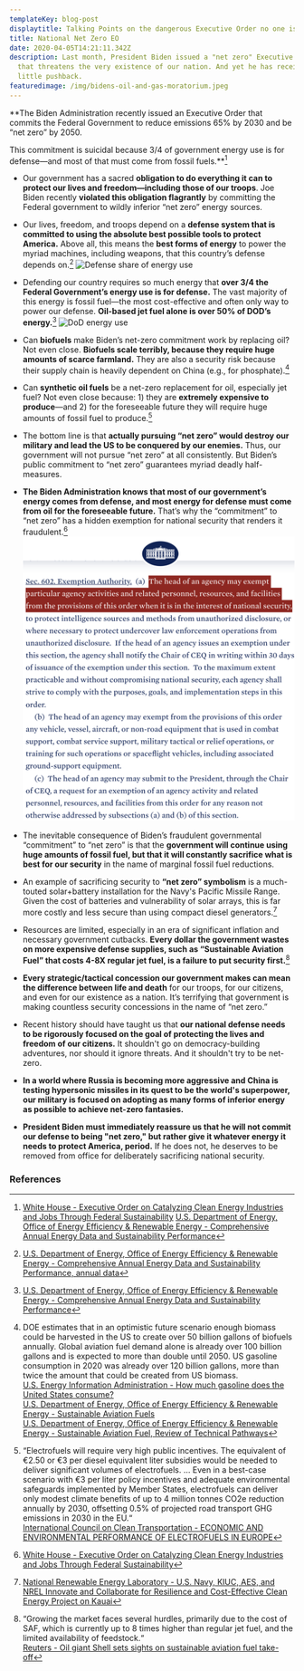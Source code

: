 ```yaml
---
templateKey: blog-post
displaytitle: Talking Points on the dangerous Executive Order no one is talking about
title: National Net Zero EO
date: 2020-04-05T14:21:11.342Z
description: Last month, President Biden issued a "net zero" Executive Order
  that threatens the very existence of our nation. And yet he has received very
  little pushback.
featuredimage: /img/bidens-oil-and-gas-moratorium.jpeg
---
```

**The Biden Administration recently issued an Executive Order that commits the Federal Government to reduce emissions 65% by 2030 and be “net zero” by 2050.

This commitment is suicidal because 3/4 of government energy use is for defense—and most of that must come from fossil fuels.**[^1]

- Our government has a sacred **obligation to do everything it can to protect our lives and freedom—including those of our troops**. Joe Biden recently **violated this obligation flagrantly** by committing the Federal government to wildly inferior “net zero” energy sources.

- Our lives, freedom, and troops depend on a **defense system that is committed to using the absolute best possible tools to protect America.** Above all, this means the **best forms of energy** to power the myriad machines, including weapons, that this country’s defense depends on.[^2]
![Defense share of energy use](/img/defense-energy-use.png)

- Defending our country requires so much energy that **over 3/4 the Federal Government’s energy use is for defense.** The vast majority of this energy is fossil fuel—the most cost-effective and often only way to power our defense. **Oil-based jet fuel alone is over 50% of DOD’s energy.**[^3]
![DoD energy use](/img/pie-1.png)

- Can **biofuels** make Biden’s net-zero commitment work by replacing oil? Not even close. **Biofuels scale terribly, because they require huge amounts of scarce farmland.** They are also a security risk because their supply chain is heavily dependent on China (e.g., for phosphate).[^4]

- Can **synthetic oil fuels** be a net-zero replacement for oil, especially jet fuel? Not even close because: 1) they are **extremely expensive to produce**—and 2) for the foreseeable future they will require huge amounts of fossil fuel to produce.[^5]

- The bottom line is that **actually pursuing “net zero” would destroy our military and lead the US to be conquered by our enemies.** Thus, our government will not pursue “net zero” at all consistently. But Biden’s public commitment to “net zero” guarantees myriad deadly half-measures.

- **The Biden Administration knows that most of our government’s energy comes from defense, and most energy for defense must come from oil for the foreseeable future.** That’s why the “commitment” to “net zero” has a hidden exemption for national security that renders it fraudulent.[^6]
![EO on federal net zero](static/img/eo-defense.png)

- The inevitable consequence of Biden’s fraudulent governmental “commitment” to “net zero” is that the **government will continue using huge amounts of fossil fuel, but that it will constantly sacrifice what is best for our security** in the name of marginal fossil fuel reductions.

- An example of sacrificing security to **“net zero” symbolism** is a much-touted solar+battery installation for the Navy's Pacific Missile Range. Given the cost of batteries and vulnerability of solar arrays, this is far more costly and less secure than using compact diesel generators.[^7]

- Resources are limited, especially in an era of significant inflation and necessary government cutbacks. **Every dollar the government wastes on more expensive defense supplies, such as “Sustainable Aviation Fuel” that costs 4-8X regular jet fuel, is a failure to put security first.**[^8]

- **Every strategic/tactical concession our government makes can mean the difference between life and death** for our troops, for our citizens, and even for our existence as a nation. It’s terrifying that government is making countless security concessions in the name of “net zero.”

- Recent history should have taught us that **our national defense needs to be rigorously focused on the goal of protecting the lives and freedom of our citizens.** It shouldn't go on democracy-building adventures, nor should it ignore threats. And it shouldn't try to be net-zero.

- **In a world where Russia is becoming more aggressive and China is testing hypersonic missiles in its quest to be the world's superpower, our military is focused on adopting as many forms of inferior energy as possible to achieve net-zero fantasies.**

- **President Biden must immediately reassure us that he will not commit our defense to being "net zero," but rather give it whatever energy it needs to protect America, period.** If he does not, he deserves to be removed from office for deliberately sacrificing national security.


### References

[^1]:
    [White House - Executive Order on Catalyzing Clean Energy Industries and Jobs Through Federal Sustainability](https://www.whitehouse.gov/briefing-room/presidential-actions/2021/12/08/executive-order-on-catalyzing-clean-energy-industries-and-jobs-through-federal-sustainability/)
    [U.S. Department of Energy, Office of Energy Efficiency & Renewable Energy - Comprehensive Annual Energy Data and Sustainability Performance](https://ctsedwweb.ee.doe.gov/Annual/Report/Report.aspx)

[^2]: [U.S. Department of Energy, Office of Energy Efficiency & Renewable Energy - Comprehensive Annual Energy Data and Sustainability Performance, annual data](https://ctsedwweb.ee.doe.gov/Annual/Report/TotalSiteDeliveredEnergyUseInAllEndUseSectorsByFederalAgencyBillionBtu.aspx)

[^3]: [U.S. Department of Energy, Office of Energy Efficiency & Renewable Energy - Comprehensive Annual Energy Data and Sustainability Performance](https://ctsedwweb.ee.doe.gov/Annual/Report/Report.aspx)

[^4]:
    DOE estimates that in an optimistic future scenario enough biomass could be harvested in the US to create over 50 billion gallons of biofuels annually. Global aviation fuel demand alone is already over 100 billion gallons and is expected to more than double until 2050. US gasoline consumption in 2020 was already over 120 billion gallons, more than twice the amount that could be created from US biomass.\
    [U.S. Energy Information Administration - How much gasoline does the United States consume?](https://www.eia.gov/tools/faqs/faq.php?id=23&t=10)\
    [U.S. Department of Energy, Office of Energy Efficiency & Renewable Energy - Sustainable Aviation Fuels](https://www.energy.gov/eere/bioenergy/sustainable-aviation-fuels)\
    [U.S. Department of Energy, Office of Energy Efficiency & Renewable Energy - Sustainable Aviation Fuel, Review of Technical Pathways](https://www.energy.gov/sites/prod/files/2020/09/f78/beto-sust-aviation-fuel-sep-2020.pdf)

[^5]:
    “Electrofuels will require very high public incentives. The equivalent of €2.50 or €3 per diesel equivalent liter subsidies would be needed to deliver significant volumes of electrofuels.
    …
    Even in a best-case scenario with €3 per liter policy incentives and adequate environmental safeguards implemented by Member States, electrofuels can deliver only modest climate benefits of up to 4 million tonnes CO2e reduction annually by 2030, offsetting 0.5% of projected road transport GHG emissions in 2030 in the EU.“\
    [International Council on Clean Transportation - ECONOMIC AND ENVIRONMENTAL PERFORMANCE OF ELECTROFUELS IN EUROPE](https://theicct.org/sites/default/files/Electrofuels_Fact_Sheet_20181005.pdf)

[^6]: [White House - Executive Order on Catalyzing Clean Energy Industries and Jobs Through Federal Sustainability](https://www.whitehouse.gov/briefing-room/presidential-actions/2021/12/08/executive-order-on-catalyzing-clean-energy-industries-and-jobs-through-federal-sustainability/)

[^7]: [National Renewable Energy Laboratory - U.S. Navy, KIUC, AES, and NREL Innovate and Collaborate for Resilience and Cost-Effective Clean Energy Project on Kauai](https://www.nrel.gov/news/features/2021/us-navy-kiuc-aes-and-nrel-innovate-and-collaborate-for-resilience-and-cost-effective-clean-energy-project-on-kauai.html)

[^8]:
    “Growing the market faces several hurdles, primarily due to the cost of SAF, which is currently up to 8 times higher than regular jet fuel, and the limited availability of feedstock.“\
    [Reuters - Oil giant Shell sets sights on sustainable aviation fuel take-off](https://www.reuters.com/business/sustainable-business/oil-giant-shell-sets-sights-sustainable-aviation-fuel-take-off-2021-09-19/)